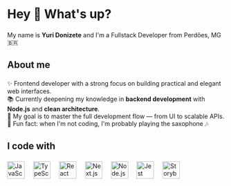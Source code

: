<h1 align="left">Hey 👋 What's up?</h1>

###

<p align="left">My name is <strong>Yuri Donizete</strong> and I'm a Fullstack Developer from Perdões, MG 🇧🇷</p>

###

<h2 align="left">About me</h2>

###

<p align="left">
✨ Frontend developer with a strong focus on building practical and elegant web interfaces.<br>
📚 Currently deepening my knowledge in <strong>backend development</strong> with <strong>Node.js</strong> and <strong>clean architecture</strong>.<br>
🎯 My goal is to master the full development flow — from UI to scalable APIs.<br>
🎷 Fun fact: when I'm not coding, I'm probably playing the saxophone 🎶
</p>

###

<h2 align="left">I code with</h2>

###

<div align="left">
  <img src="https://cdn.jsdelivr.net/gh/devicons/devicon/icons/javascript/javascript-original.svg" height="40" alt="JavaScript logo" />
  <img width="12" />
  <img src="https://cdn.jsdelivr.net/gh/devicons/devicon/icons/typescript/typescript-original.svg" height="40" alt="TypeScript logo" />
  <img width="12" />
  <img src="https://cdn.jsdelivr.net/gh/devicons/devicon/icons/react/react-original.svg" height="40" alt="React logo" />
  <img width="12" />
  <img src="https://cdn.jsdelivr.net/gh/devicons/devicon/icons/nextjs/nextjs-original.svg" height="40" alt="Next.js logo" />
  <img width="12" />
  <img src="https://cdn.jsdelivr.net/gh/devicons/devicon/icons/nodejs/nodejs-original.svg" height="40" alt="Node.js logo" />
  <img width="12" />
  <img src="https://cdn.jsdelivr.net/gh/devicons/devicon/icons/jest/jest-plain.svg" height="40" alt="Jest logo" />
  <img width="12" />
  <img src="https://cdn.jsdelivr.net/gh/devicons/devicon/icons/storybook/storybook-original.svg" height="40" alt="Storybook logo" />
</div>

###
